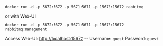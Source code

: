`docker run -d -p 5672:5672 -p 5671:5671 -p 15672:15672 rabbitmq`

or with Web-UI

`docker run -d -p 5672:5672 -p 5671:5671 -p 15672:15672 rabbitmq:management`

Access Web-UI: [http://localhost:15672](http://localhost:15672) -- Username: `guest` Password: `guest`

